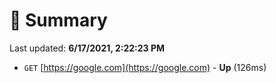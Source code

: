 # 📖 Summary
Last updated: **6/17/2021, 2:22:23 PM**

- `GET` [https://google.com](https://google.com) - **Up** (126ms)
